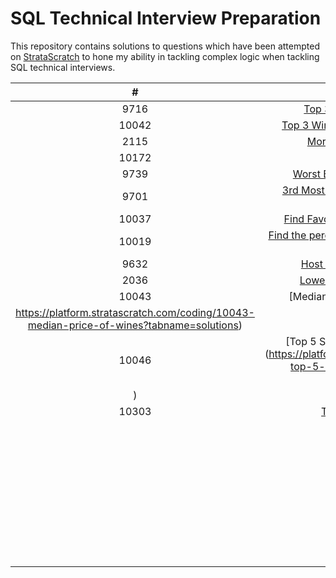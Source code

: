 # SQL Technical Interview Preparation



This repository contains solutions to questions which have been attempted on [StrataScratch](https://www.stratascratch.com) to hone my ability in tackling complex logic when tackling SQL technical interviews.




|  #  | Title | Difficulty | Solution |
|:---:|:-----:|:----------:|:--------:|
|9716|[Top 3 Facilities City of Los Angeles](https://platform.stratascratch.com/coding/9716-top-3-facilities?code_type=1)|Hard|[Link](https://github.com/mynameislyonya/stratascratch/blob/main/sql/hard/Top%203%20Facilities%20City%20of%20Los%20Angeles.sql)
|10042|[Top 3 Wineries In The World Wine Magazine](https://platform.stratascratch.com/coding/10042-top-3-wineries-in-the-world?tabname=question)|Hard|[Link](https://github.com/mynameislyonya/stratascratch/blob/main/sql/hard/Top%203%20Wineries%20In%20The%20World%20Wine%20Magazine.sql)
|2115|[More Than 100 Dollars DoorDash](https://platform.stratascratch.com/coding/2115-more-than-100-dollars?code_type=1)|Hard|[Link](https://github.com/mynameislyonya/stratascratch/blob/main/sql/hard/More%20Than%20100%20Dollars%20DoorDash.sql)
|10172|[Best Selling Item Amazon](https://platform.stratascratch.com/coding/10172-best-selling-item?code_type=1)|Hard|[Link](https://github.com/mynameislyonya/stratascratch/blob/main/sql/hard/Best%20Selling%20Item%20Amazon.sql)
|9739|[Worst Businesses City of San Francisco](https://platform.stratascratch.com/coding/9739-worst-businesses?code_type=1)|Hard|[Link](https://github.com/mynameislyonya/stratascratch/blob/main/sql/hard/Worst%20Businesses%20City%20of%20San%20Francisco.sql)
|9701|[3rd Most Reported Health Issues City of Los Angeles](https://platform.stratascratch.com/coding/9701-3rd-most-reported-health-issues?code_type=1)|Hard|[Link](https://github.com/mynameislyonya/stratascratch/blob/main/sql/hard/3rd%20Most%20Reported%20Health%20Issues%20City%20of%20Los%20Angeles.sql)
|10037|[Find Favourite Wine Variety Wine Magazine](https://platform.stratascratch.com/coding/10037-find-favourite-wine-variety?code_type=1)|Hard|[Link](https://github.com/mynameislyonya/stratascratch/blob/main/sql/hard/Find%20Favourite%20Wine%20Variety%20Wine%20Magazine.sql)
|10019|[Find the percentage of rides for each weather and the hour Lyft](https://platform.stratascratch.com/coding/10019-find-the-probability-of-ordering-a-ride-based-on-the-weather-and-the-hour?tabname=discussion)|Hard|[Link](https://github.com/mynameislyonya/stratascratch/blob/main/sql/hard/Find%20the%20percentage%20of%20rides%20for%20each%20weather%20and%20the%20hour%20Lyft.sql)
|9632|[Host Popularity Rental Prices Airbnb](https://platform.stratascratch.com/coding/9632-host-popularity-rental-prices?code_type=1)|Hard|[Link](https://github.com/mynameislyonya/stratascratch/blob/main/sql/hard/Host%20Popularity%20Rental%20Prices%20Airbnb.sql)
|2036|[Lowest Revenue Generate DoorDash](https://platform.stratascratch.com/coding/2036-lowest-revenue-generated-restaurants?code_type=1)|Hard|[Link](https://github.com/mynameislyonya/stratascratch/blob/main/sql/hard/Lowest%20Revenue%20Generate%20DoorDash.sql)
|10043|[Median Price Of Wines Wine Magazine](
https://platform.stratascratch.com/coding/10043-median-price-of-wines?tabname=solutions)|Hard|[Link](https://github.com/mynameislyonya/stratascratch/blob/main/sql/hard/Median%20Price%20Of%20Wines%20Wine%20Magazine.sql)
|10046|[Top 5 States With 5 Star Businesses Yelp](https://platform.stratascratch.com/coding/10046-top-5-states-with-5-star-businesses?code_type=1
)|Hard|[Link](https://github.com/mynameislyonya/stratascratch/blob/main/sql/hard/Top%205%20States%20With%205%20Star%20Businesses%20Yelp.sql)
|10303|[Top Percentile Fraud Netflix](https://platform.stratascratch.com/coding/10303-top-percentile-fraud?tabname=question)|Hard|[Link](https://github.com/mynameislyonya/stratascratch/blob/main/sql/hard/Top%20Percentile%20Fraud%20Netflix.sql)
||[]()|Hard|[Link]()
||[]()|Hard|[Link]()
||[]()|Hard|[Link]()
||[]()|Hard|[Link]()
||[]()|Hard|[Link]()
||[]()|Hard|[Link]()
||[]()|Hard|[Link]()
||[]()|Hard|[Link]()
||[]()|Hard|[Link]()
